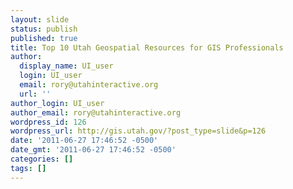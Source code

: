 ```yaml
---
layout: slide
status: publish
published: true
title: Top 10 Utah Geospatial Resources for GIS Professionals
author:
  display_name: UI_user
  login: UI_user
  email: rory@utahinteractive.org
  url: ''
author_login: UI_user
author_email: rory@utahinteractive.org
wordpress_id: 126
wordpress_url: http://gis.utah.gov/?post_type=slide&p=126
date: '2011-06-27 17:46:52 -0500'
date_gmt: '2011-06-27 17:46:52 -0500'
categories: []
tags: []
---
```


